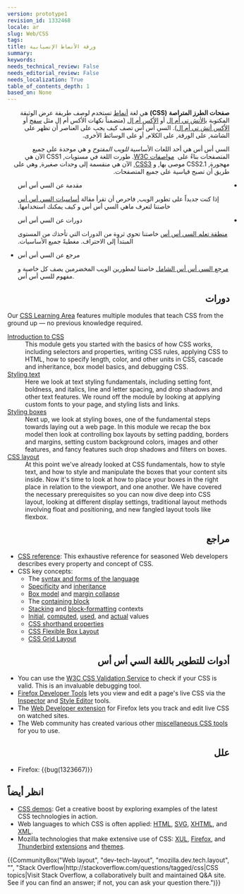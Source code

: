 ```yaml
---
version: prototype1
revision_id: 1332468
locale: ar
slug: Web/CSS
tags: 
title: ورقة الأنماط الإنسيابية
summary: 
keywords: 
needs_technical_review: False
needs_editorial_review: False
needs_localization: True
table_of_contents_depth: 1
based_on: None
---
```

<p class="summary" dir="rtl"><span class="seoSummary"><strong>صفحات الطرز المتراصة</strong> <strong>(CSS)</strong> هي لغة <a href="/en-US/docs/DOM/stylesheet">أنماط</a> تستخدم لوصف طريقة عرض الوثيقة المكتوبة <a href="/ar/docs/HTML">بالأتش تي أم إل</a></span> أو <a href="/en-US/docs/XML">الأكس أم إل</a> (متضمناً نكهات الأكس أم إل مثل <a href="/en-US/docs/SVG">سفج</a> أو <a href="/en-US/docs/XHTML">الأكس أتش تي أم إل</a>). السي أس أس تصف كيف يجب على العناصر أن تظهر على الشاشة, على الورقة, على الكلام, أو على الوسائط الأخرى.</p>

<p dir="rtl">السي أس أس هي أحد اللغات الأساسية <em>للويب المفتوح </em>و هي موحدة على جميع المتصفحات بناءً على&nbsp; <a href="http://w3.org/Style/CSS/#specs">مواصفات W3C</a>. طورت اللغة في مستويات, CSS1 الآن هي مهجورة, CSS2.1 موصى بها, و <a href="/en-US/docs/CSS/CSS3" title="CSS3">CSS3</a>, الآن هي منقسمة إلى وحدات صغيرة, وهي على طريق أن تصبح قياسية على جميع المتصفحات.</p>

<section id="sect1">
<ul class="card-grid">
 <li dir="rtl"><span>مقدمة عن السي أس أس</span>

  <p dir="rtl">إذا كنت جديداً على تطوير الويب, فاحرص أن تقرأ مقالة <a href="/en-US/docs/Learn/Getting_started_with_the_web/CSS_basics">أساسيات السي أس أس</a> خاصتنا لتعرف ماهي السي أس أس و كيف يمكنك استخدامها.</p>
 </li>
 <li dir="rtl"><span>دورات عن السي أس أس</span>
  <p><a href="/en-US/docs/Learn/CSS">منطقة تعلم السي أس أس</a> خاصتنا تحوي ثروة من الدورات التي تأحذك من المستوى المبتدأ إلى الاحتراف. مغطيةً جميع الأساسيات.</p>
 </li>
 <li><span>مرجع عن السي أس أس</span>
  <p><a href="/en-US/docs/Web/CSS/Reference">مرجع السي أس أس الشامل</a> خاصتنا لمطورين الويب المخضرمين يصف كل خاصية و مفهوم للسي أس أس.</p>
 </li>
</ul>

<div class="row topicpage-table">
<div class="section">
<h2 class="Documentation" dir="rtl" id="Tutorials">دورات</h2>

<p>Our <a href="/en-US/docs/Learn/CSS">CSS Learning Area</a> features multiple modules that teach CSS from the ground up — no previous knowledge required.</p>

<dl>
 <dt><a href="/en-US/docs/Learn/CSS/Introduction_to_CSS">Introduction to CSS</a></dt>
 <dd>This module gets you started with the basics of how CSS works, including selectors and properties, writing CSS rules, applying CSS to HTML, how to specify length, color, and other units in CSS, cascade and inheritance, box model basics, and debugging CSS.</dd>
 <dt><a href="/en-US/docs/Learn/CSS/Styling_text">Styling text</a></dt>
 <dd>Here we look at text styling fundamentals, including setting font, boldness, and italics, line and letter spacing, and drop shadows and other text features. We round off the module by looking at applying custom fonts to your page, and styling lists and links.</dd>
 <dt><a href="/en-US/docs/Learn/CSS/Styling_boxes">Styling boxes</a></dt>
 <dd>Next up, we look at styling boxes, one of the fundamental steps towards laying out a web page. In this module we recap the box model then look at controlling box layouts by setting padding, borders and margins, setting custom background colors, images and other features, and fancy features such drop shadows and filters on boxes.</dd>
 <dt><a href="/en-US/docs/Learn/CSS/CSS_layout">CSS layout</a></dt>
 <dd>At this point we've already looked at CSS fundamentals, how to style text, and how to style and manipulate the boxes that your content sits inside. Now it's time to look at how to place your boxes in the right place in relation to the viewport, and one another. We have covered the necessary prerequisites so you can now dive deep into CSS layout, looking at different display settings, traditional layout methods involving float and positioning, and new fangled layout tools like flexbox.</dd>
</dl>
</div>

<div class="section">
<h2 class="Tools" dir="rtl" id="Reference">مراجع</h2>

<ul>
 <li><a href="/en-US/docs/Web/CSS/Reference">CSS reference</a>: This exhaustive reference for seasoned Web developers describes every property and concept of CSS.</li>
 <li>CSS key concepts:
  <ul>
   <li>The <a href="/en-US/docs/CSS/Syntax">syntax and forms of the language</a></li>
   <li><a href="/en-US/docs/CSS/Specificity">Specificity</a> and <a href="/en-US/docs/CSS/inheritance">inheritance</a></li>
   <li><a href="/en-US/docs/CSS/box_model">Box model</a> and <a href="/en-US/docs/CSS/margin_collapsing">margin collapse</a></li>
   <li>The <a href="/en-US/docs/Web/CSS/All_About_The_Containing_Block">containing block</a></li>
   <li><a href="/en-US/docs/CSS/Understanding_z-index/The_stacking_context" title="The stacking context">Stacking</a> and <a href="/en-US/docs/CSS/block_formatting_context" title="block formatting context">block-formatting</a> contexts</li>
   <li><a href="/en-US/docs/CSS/initial_value">Initial</a>, <a href="/en-US/docs/CSS/computed_value">computed</a>, <a href="/en-US/docs/CSS/used_value">used</a>, and <a href="/en-US/docs/CSS/actual_value">actual</a> values</li>
   <li><a href="/en-US/docs/CSS/Shorthand_properties">CSS shorthand properties</a></li>
   <li><a href="/en-US/docs/Web/CSS/CSS_Flexible_Box_Layout">CSS Flexible Box Layout</a></li>
   <li><a href="/en-US/docs/Web/CSS/CSS_Grid_Layout">CSS Grid Layout</a></li>
  </ul>
 </li>
</ul>

<h2 class="Tools" dir="rtl" id="Tools_for_CSS_development">أدوات للتطوير باللغة السي أس أس</h2>

<ul>
 <li>You can use the <a class="external" href="https://jigsaw.w3.org/css-validator/">W3C CSS Validation Service</a> to check if your CSS is valid. This is an invaluable debugging tool.</li>
 <li><a href="/en-US/docs/Tools">Firefox Developer Tools</a> lets you view and edit a page's live CSS via the <a href="/en-US/docs/Tools/Page_Inspector">Inspector</a> and <a href="/en-US/docs/Tools/Style_Editor">Style Editor</a> tools.</li>
 <li>The <a class="link-https" href="https://addons.mozilla.org/en-US/firefox/addon/60">Web Developer extension</a> for Firefox lets you track and edit live CSS on watched sites.</li>
 <li>The Web community has created various other <a href="/en-US/docs/Web/CSS/Tools">miscellaneous CSS tools</a> for you to use.</li>
</ul>

<h2 dir="rtl" id="Meta_bugs">علل</h2>

<ul>
 <li>Firefox: {{bug(1323667)}}</li>
</ul>
</div>
</div>
</section>

<h2 id="See_also">انظر أيضاً</h2>

<ul>
 <li><a href="/en-US/docs/Web/Demos_of_open_web_technologies#CSS">CSS demos</a>: Get a creative boost by exploring examples of the latest CSS technologies in action.</li>
 <li>Web languages to which CSS is often applied: <a href="/en-US/docs/HTML">HTML</a>, <a href="/en-US/docs/SVG">SVG</a>, <a href="/en-US/docs/XHTML">XHTML</a>, and <a href="/en-US/docs/XML">XML</a>.</li>
 <li>Mozilla technologies that make extensive use of CSS: <a href="/en-US/docs/Mozilla/Tech/XUL">XUL</a>, <a href="/en-US/Firefox">Firefox</a>, and <a href="/en-US/docs/Mozilla/Thunderbird">Thunderbird</a> <a href="/en-US/docs/Extensions">extensions</a> and <a href="/en-US/Add-ons/Themes">themes</a>.</li>
</ul>

<p>{{CommunityBox("Web layout", "dev-tech-layout", "mozilla.dev.tech.layout", "", "Stack Overflow|http://stackoverflow.com/questions/tagged/css|CSS topics|Visit Stack Overflow, a collaboratively built and maintained Q&amp;A site. See if you can find an answer; if not, you can ask your question there.")}}</p>

